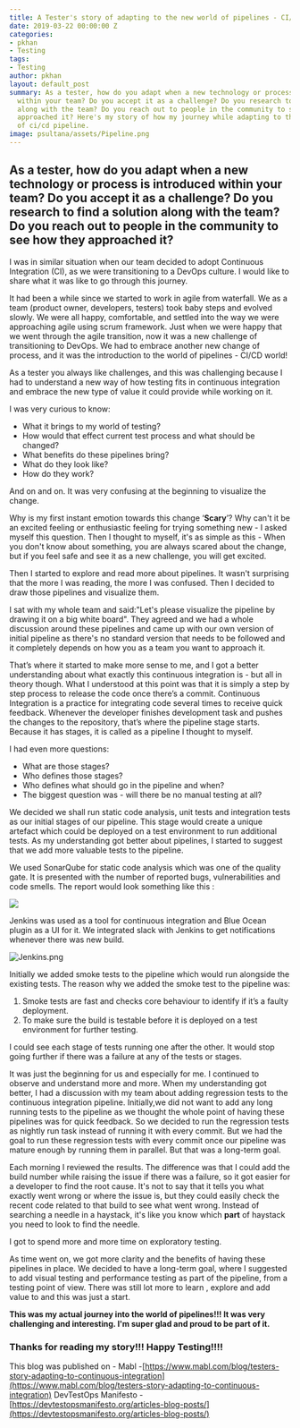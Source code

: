 ```yaml
---
title: A Tester's story of adapting to the new world of pipelines - CI/CD
date: 2019-03-22 00:00:00 Z
categories:
- pkhan
- Testing
tags:
- Testing
author: pkhan
layout: default_post
summary: As a tester, how do you adapt when a new technology or process is introduced
  within your team? Do you accept it as a challenge? Do you research to find a solution
  along with the team? Do you reach out to people in the community to see how they
  approached it? Here's my story of how my journey while adapting to the new world
  of ci/cd pipeline.
image: psultana/assets/Pipeline.png
---
```


## As a tester, how do you adapt when a new technology or process is introduced within your team? Do you accept it as a challenge? Do you research to find a solution along with the team? Do you reach out to people in the community to see how they approached it?

I was in similar situation when our team decided to adopt Continuous Integration (CI), as we were transitioning to a DevOps culture. I would like to share what it was like to go through this journey.
 

It had been a while since we started to work in agile from waterfall. We as a team (product owner, developers, testers) took baby steps and evolved slowly. We were all happy, comfortable, and settled into the way we were approaching agile using scrum framework. Just when we were happy that we went through the agile transition, now it was a new challenge of transitioning to DevOps. We had to embrace another new change of process, and it was the introduction to the world of pipelines - CI/CD world!
 

As a tester you always like challenges, and this was challenging because I had to understand a new way of how testing fits in continuous integration and embrace the new type of value it could provide while working on it.

I was very curious to know: 

- What it brings to my world of testing?
- How would that effect current test process and what should be changed?
- What benefits do these pipelines bring? 
- What do they look like?
- How do they work?

And on and on. It was very confusing at the beginning to visualize the change.

Why is my first instant emotion towards this change ‘**Scary**’? Why can't it be an excited feeling or enthusiastic feeling for trying something new - I asked myself this question. Then I thought to myself, it's as simple as this - When you don't know about something, you are always scared about the change, but if you feel safe and see it as a new challenge, you will get excited.


Then I started to explore and read more about pipelines. It wasn't surprising that the more I was reading, the more I was confused. Then I decided to draw those pipelines and visualize them.


I sat with my whole team and said:"Let's please visualize the pipeline by drawing it on a big white board". They agreed and we had a whole discussion around these pipelines and came up with our own version of initial pipeline as there's no standard version that needs to be followed and it completely depends on how you as a team you want to approach it. 


That’s where it started to make more sense to me, and I got a better understanding about what exactly this continuous integration is - but all in theory though. What I understood at this point was that it is simply a step by step process to release the code once there’s a commit. Continuous Integration is a practice for integrating code several times to receive quick feedback. Whenever the developer finishes development task and pushes the changes to the repository, that’s where the pipeline stage starts. Because it has stages, it is called as a pipeline I thought to myself.  


I had even more questions:

- What are those stages?
- Who defines those stages?
- Who defines what should go in the pipeline and when?
- The biggest question was - will there be no manual testing at all?

We decided we shall run static code analysis, unit tests and integration tests as our initial stages of our pipeline. This stage would create a unique artefact which could be deployed on a test environment to run additional tests. As my understanding got better about pipelines, I started to suggest that we add more valuable tests to the pipeline.

We used SonarQube for static code analysis which was one of the quality gate. It is presented with the number of reported bugs, vulnerabilities and code smells. The report would look something like this :

![]({{site.baseurl}}/pkhan/assets/Sonar_Qube_Report.png)

Jenkins was used as a tool for continuous integration and Blue Ocean plugin as a UI for it. We integrated slack with Jenkins to get notifications whenever there was new build. 

![Jenkins.png]({{site.baseurl}}/pkhan/assets/Jenkins.png)

Initially we added smoke tests to the pipeline which would run alongside the existing tests. 
The reason why we added the smoke test to the pipeline was:
1)	Smoke tests are fast and checks core behaviour to identify if it’s a faulty deployment.  
2)	To make sure the build is testable before it is deployed on a test environment for further testing.

I could see each stage of tests running one after the other. It would stop going further if there was a failure at any of the tests or stages.

It was just the beginning for us and especially for me. I continued to observe and understand more and more. When my understanding got better, I had a discussion with my team about adding regression tests to the continuous integration pipeline. Initially,we did not want to add any long running tests to the pipeline as we thought the whole point of having these pipelines was for quick feedback. So we decided to run the regression tests as nightly run task instead of running it with every commit. But we had the goal to run these regression tests with every commit once our pipeline was mature enough by running them in parallel. But that was a long-term goal.


Each morning I reviewed the results. The difference was that I could add the build number while raising the issue if there was a failure, so it got easier for a developer to find the root cause. It's not to say that it tells you what exactly went wrong or where the issue is, but they could easily check the recent code related to that build to see what went wrong. Instead of searching a needle in a haystack, it's like you know which **part** of haystack you need to look to find the needle.

I got to spend more and more time on exploratory testing. 
 
As time went on, we got more clarity and the benefits of having these pipelines in place. We decided to have a long-term goal, where I suggested to add visual testing and performance testing as part of the pipeline, from a testing point of view. There was still lot more to learn , explore and add value to and this was just a start.


**This was my actual journey into the world of pipelines!!! It was very challenging and interesting. I'm super glad and proud to be part of it.**

### **Thanks for reading my story!!!  Happy Testing!!!!**


This blog was published on -
Mabl -[https://www.mabl.com/blog/testers-story-adapting-to-continuous-integration](https://www.mabl.com/blog/testers-story-adapting-to-continuous-integration)
DevTestOps Manifesto - [https://devtestopsmanifesto.org/articles-blog-posts/](https://devtestopsmanifesto.org/articles-blog-posts/)
